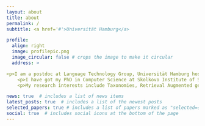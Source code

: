 ```yaml
---
layout: about
title: about
permalink: /
subtitle: <a href='#'>Universität Hamburg</a>

profile:
  align: right
  image: profilepic.png
  image_circular: false # crops the image to make it circular
  address: >

<p>I am a postdoc at Language Technology Group, Universität Hamburg hosted by <a href="https://www.inf.uni-hamburg.de/en/inst/ab/lt/people/chris-biemann.html">Chris Biemann</a>.</p>
    <p>I have got my PhD in Computer Science at Skolkovo Institute of Science and Technology in 2022. I worked on the Taxonomy Enrichment task under the supervision of <a href="https://faculty.skoltech.ru/people/alexanderpanchenko">Alexander Panchnko</a>.</p>
    <p>My research interests include Taxonomies, Retrieval Augmented generation, Question Answering, and NLP in application to Linguiatics. Currently, I am interested in NLP for Low-Resource Languages.</p>

news: true  # includes a list of news items
latest_posts: true  # includes a list of the newest posts
selected_papers: true # includes a list of papers marked as "selected={true}"
social: true  # includes social icons at the bottom of the page
---
```


